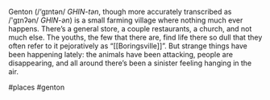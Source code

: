 Genton (/‘gɪntən/ *GHIN-tən*, though more accurately transcribed as /'gɪnʔən/ *GHIN-ən*) is a small farming village where nothing much ever happens. There’s a general store, a couple restaurants, a church, and not much else. The youths, the few that there are, find life there so dull that they often refer to it pejoratively as “[[Boringsville]]”. But strange things have been happening lately: the animals have been attacking, people are disappearing, and all around there’s been a sinister feeling hanging in the air.

#places #genton 